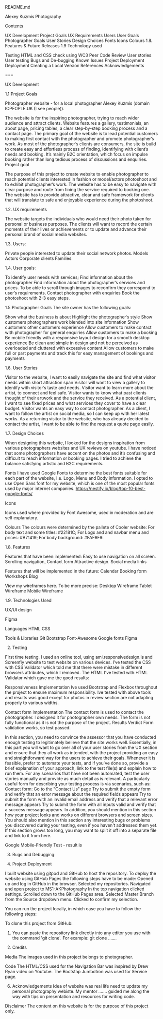 README.md

Alexey Kuzmis Photography 

Contents

UX Development 
Project Goals
 UX Requirements
Users
User Goals
Photographer Goals
 User Stories
Design Choices
Fonts
Icons
Colours 
	1.8. Features & Future Releases
	1.9 Technology used

Testing
HTML and CSS check using WC3
Peer Code Review
User stories
User testing
Bugs and De-bugging
Known Issues
Project Deployment
Deployment
Creating a Local Version
References
Acknowledgements

===

UX Development

1.1 Project Goals

Photographer website - for a local photographer Alexey Kuzmis (domain ICPEOPLE.UK (I see people)).

The website is for the inspiring photographer, trying to reach wider audience and attract clients.
Website features a gallery, testimonials, an about page, pricing tables, a clear step-by-step booking process and a contact page. The primary goal of the website is to lead potential customers to making first contact with the photographer and promote photographer’s work.
As most of the photographer’s clients are consumers, the site is build to create easy and effortless process of finding, identifying with client’s needs and booking. It’s mainly B2C orientation, which focus on impulse booking rather than long tedious process of discussions and enquiries.
Project goal

The purpose of this project to create website to enable photographer to reach potential clients interested in fashion or model/actors photoshoot and to exhibit photographer’s work.
The website has to be easy to navigate with clear purpose and route from fining the service required to booking one. The website has to provide attractive, clear and safe framework for clients that will translate to safe and enjoyable experience during the photoshoot. 


1.2. UX requirements

The website targets the individuals who would need their photo taken for personal or business purposes. The clients will want to record the certain moments of their lives or achievements or to update and advance their personal brand of social media websites.

1.3. Users:

Private people interested to update their social network photos.
Models
Actors
Corporate clients
Families


1.4. User goals:

To identify user needs with services;
Find information about the photographer
Find information about the photographer’s services and prices.
To be able to scroll through images to reconfirm they correspond to user’s requirements.
Contact photographer with enquiries
Book the photoshoot with 2-3 easy steps.


1.5 Photographer Goals
The site owner has the following goals:

Show what the business is about
Highlight the photographer’s style
Show customers photographers work blended into site information
Show customers other customers experience
Allow customers to make contact with photographer for general enquiries
Allow customers to make a booking
Be mobile friendly with a responsive layout design for a smooth desktop experience
Be clean and simple in design and not be perceived as overloaded and cluttered with excessive content
Allow customers to make full or part payments and track this for easy management of bookings and payments



1.6. User Stories

Visitor to the website, I want to easily navigate the site and find what visitor needs within short attraction span
Visitor will want to view a gallery to identify with visitor’s taste and needs.
Visitor want to learn more about the artist, to connect and feel safe.
Visitor wants to know what past clients thought of their artwork and the service they received.
As a potential client, I want to see fixed prices and what services they cover to have a clear budget.
Visitor wants an easy way to contact photographer.
As a client, I want to follow the artist on social media, so I can keep up with her latest works.
As a returning visitor to the website, who has already decided to contact the artist, I want to be able to find the request a quote page easily.

1.7. Design Choices


When designing this website, I looked for the designs inspiration from various photographers websites and UX reviews on youtube.
I have noticed that some photographers have accent on the photos and it’s confusing and difficult to reach information or booking pages. I tried to achieve the balance satisfying artistic and B2C requirements. 

Fonts
I have used Google Fonts to determine the best fonts suitable for each part of the website, I.e. Logo, Menu and Body information.
I opted to use Open Sans font for my website, which is one of the most popular fonts used by major internet companies. 
https://nestify.io/blog/top-10-best-google-fonts/

Icons

Icons used where provided by Font Awesome, used in moderation and are self explanatory.

Colours
The colours were determined by the pallete of Cooler website:
For body text and some titles: #22181C;
For Logo and and navbar menu and prices:  #B71419;
For body background:  #FAF9F9.

1.8. Features

Features that have been implemented:
Easy to use navigation on all screen.
Scrolling navigation,
Contact form 
Attractive design.
Social media links

Features that will be implemented in the future:
Calendar
Booking form
Workshops
Blog

View my wireframes here. To be more precise:
Desktop Wireframe
Tablet Wireframe
Mobile Wireframe







1.9. Technologies Used

UX/UI design

Figma

Languages
HTML
CSS


Tools & Libraries
Git
Bootstrap
Font-Awesome
Google fonts
Figma


2. Testing

First time testing. I used an online tool, using ami.responsivedesign.is and Screenfly website to test website on various devices. 
I’ve tested the CSS with CSS Validator which told me that there were mistake in different browsers attributes, which I removed.
The HTML I’ve tested with HTML Validator which gave me the good results:


Responsiveness
Implementation Ive used Bootstrap and Flexbox throughout the project to ensure maximum responsibility. Ive tested with above tools and results was good except for photos in review section are not adapting properly to various widths.

Contact form
Implementation The contact form is used to contact the photographer. I designed it for photographer own needs. The form is not fully functional as it is not the purpose of the project.
Results 
Verdict Form validation works, so test passed.



In this section, you need to convince the assessor that you have conducted enough testing to legitimately believe that the site works well. Essentially, in this part you will want to go over all of your user stories from the UX section and ensure that they all work as intended, with the project providing an easy and straightforward way for the users to achieve their goals.
Whenever it is feasible, prefer to automate your tests, and if you've done so, provide a brief explanation of your approach, link to the test file(s) and explain how to run them.
For any scenarios that have not been automated, test the user stories manually and provide as much detail as is relevant. A particularly useful form for describing your testing process is via scenarios, such as:
Contact form:
Go to the "Contact Us" page
Try to submit the empty form and verify that an error message about the required fields appears
Try to submit the form with an invalid email address and verify that a relevant error message appears
Try to submit the form with all inputs valid and verify that a success message appears.
In addition, you should mention in this section how your project looks and works on different browsers and screen sizes.
You should also mention in this section any interesting bugs or problems you discovered during your testing, even if you haven't addressed them yet.
If this section grows too long, you may want to split it off into a separate file and link to it from here.

Google Mobile-Friendly Test - result is 

















3. Bugs and Debugging



4. Project Deployment

I built website using gitpod and GitHub to host the repository.
To deploy the website using GitHub Pages the following steps have to be made:
Opened up and log in GitHub in the browser.
Selected my repositories.
Navigated  and open project to MS1-AKPhotography
In the top navigation clicked settings.
Scrolled down to the GitHub Pages area.
Selected Master Branch from the Source dropdown menu.
Clicked to confirm my selection.

You can run the project locally, in which case you have to follow the following steps: 

To clone this project from GitHub:
1. You can paste the repository link directly into any editor you use with the command 'git clone'. For example:
git clone …….




5. Credits

Media
The images used in this project belongs to photographer.

Code
The HTML/CSS used for the Navigation Bar was inspired by Drew Ryan video on Youtube.
The Bootstap Jumbotron was used for Service page.

6. Acknowledgements
Idea of website was real life need to update my personal photography webiste.
My mentor ……. guided me along the way with tips on presentation and resources for writing code.

Disclaimer
The content on this website is for the purpose of this project only.
